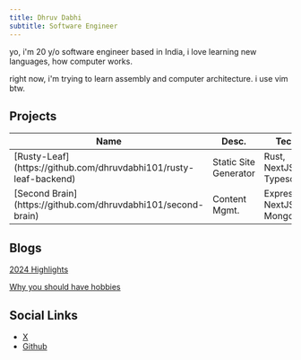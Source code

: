 ```yaml
---
title: Dhruv Dabhi
subtitle: Software Engineer
---
```

yo, i'm 20 y/o software engineer based in India, i love learning new languages, how computer works.

right now, i'm trying to learn assembly and computer architecture. i use vim btw.


## Projects
<table>
<thead>
  <tr>
    <th class="width-min">Name</th>
    <th class="width-auto">Desc.</th>
    <th class="width-min">Tech.</th>
  </tr>
</thead>
<tbody>
  <tr>
    <td>[Rusty-Leaf](https://github.com/dhruvdabhi101/rusty-leaf-backend)</td>
    <td>Static Site Generator</td>
    <td>Rust, NextJS, Typescript</td>
  </tr>
  <tr>
    <td>[Second Brain](https://github.com/dhruvdabhi101/second-brain)</td>
    <td>Content Mgmt.</td>
    <td>ExpressJS, NextJS, Mongo</td>
  </tr>
</tbody>
</table>

## Blogs
[2024 Highlights](./public/2024-highlights.html)

[Why you should have hobbies](./public/blog1.html)

## Social Links
- [X](https://x.com/dhruvdabhi101)
- [Github](https://github.com/dhruvdabhi101)
